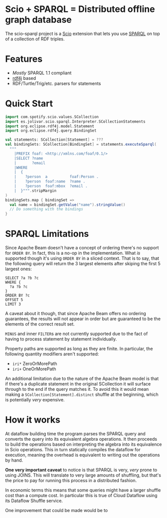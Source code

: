 # Scio + SPARQL = Distributed offline graph database

The scio-sparql project is a [Scio](https://github.com/spotify/scio) extension
that lets you use [SPARQL](https://en.wikipedia.org/wiki/SPARQL) on top of a
collection of RDF triples.

# Features
* _Mostly_ SPARQL 1.1 compliant
* [rdf4j](https://rdf4j.org/) based
* RDF/Turtle/Trig/etc. parsers for statements

# Quick Start

```scala
import com.spotify.scio.values.SCollection
import es.jolivar.scio.sparql.Interpreter.SCollectionStatements
import org.eclipse.rdf4j.model.Statement
import org.eclipse.rdf4j.query.BindingSet

val statements: SCollection[Statement] = ???
val bindingSets: SCollection[BindingSet] = statements.executeSparql(
  """
    |PREFIX foaf: <http://xmlns.com/foaf/0.1/>
    |SELECT ?name 
    |       ?email
    |WHERE
    |  {
    |    ?person  a          foaf:Person .
    |    ?person  foaf:name  ?name .
    |    ?person  foaf:mbox  ?email .
    |  }""".stripMargin
)
bindingSets.map { bindingSet =>
  val name = bindingSet.getValue("name").stringValue()
  // Do something with the bindings
}
```

# SPARQL Limitations
Since Apache Beam doesn't have a concept of ordering there's no support for `ORDER BY`.
In fact, this is a no-op in the implementation. What *is* supported though it's using `ORDER BY` in a sliced context.
That is to say, that the following query will return the 3 largest elements after skiping the first 5 largest ones:

```sparql
SELECT ?a ?b ?c
WHERE {
  ?a ?b ?c
}
ORDER BY ?c
OFFSET 5
LIMIT 3 
```

A caveat about it though, that since Apache Beam offers no ordering guarantees, the results will not appear in order
but are guaranteed to be the elements of the correct result set.

`MINUS` and inner `FILTER`s are not currently supported due to the fact of having to process statement by statement
individually.

Property paths are supported as long as they are finite. In particular, the following quantity modifiers
aren't supported:
* `iri*` ZeroOrMorePath
* `iri+` OneOrMorePath

An additional limitation due to the nature of the Apache Beam model is that if there's a duplicate statement in the
original SCollection it will surface through to the end if the query matches it. To avoid this it would mean making a
`SCollection[Statement].distinct` shuffle at the beginning, which is potentially *very* expensive.

# How it works

At dataflow building time the program parses the SPARQL query and converts the query into its equivalent algebra
operations. It then proceeds to build the operations based on interpreting the algebra into its equivalence in Scio
operations. This in turn statically compiles the dataflow for execution, meaning the overhead is equivalent to writing
out the operations by hand.

**One very important caveat** to notice is that SPARQL is very, *very* prone to using JOINS. This will translate to very
large amounts of shuffling, but that's the price to pay for running this process in a distributed fashion.

In economic terms this means that some queries might have a larger shuffle cost than a compute cost. In particular
this is true of Cloud Dataflow using its Dataflow Shuffle service.

One improvement that could be made would be to 